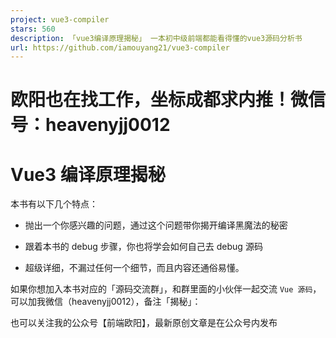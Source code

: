 ```yaml
---
project: vue3-compiler
stars: 560
description: 「vue3编译原理揭秘」 一本初中级前端都能看得懂的vue3源码分析书
url: https://github.com/iamouyang21/vue3-compiler
---
```


欧阳也在找工作，坐标成都求内推！微信号：heavenyjj0012
=================================

Vue3 编译原理揭秘
===========

本书有以下几个特点：

-   抛出一个你感兴趣的问题，通过这个问题带你揭开编译黑魔法的秘密
    
-   跟着本书的 debug 步骤，你也将学会如何自己去 debug 源码
    
-   超级详细，不漏过任何一个细节，而且内容还通俗易懂。
    

如果你想加入本书对应的「源码交流群」，和群里面的小伙伴一起交流 `Vue 源码`，可以加我微信（heavenyjj0012），备注「揭秘」：

也可以关注我的公众号【前端欧阳】，最新原创文章是在公众号内发布
